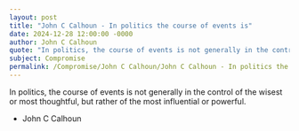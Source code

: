 ```yaml
---
layout: post
title: "John C Calhoun - In politics the course of events is"
date: 2024-12-28 12:00:00 -0000
author: John C Calhoun
quote: "In politics, the course of events is not generally in the control of the wisest or most thoughtful, but rather of the most influential or powerful."
subject: Compromise
permalink: /Compromise/John C Calhoun/John C Calhoun - In politics the course of events is
---
```


In politics, the course of events is not generally in the control of the wisest or most thoughtful, but rather of the most influential or powerful.

- John C Calhoun

